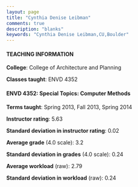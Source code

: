 ```yaml
---
layout: page
title: "Cynthia Denise Leibman" 
comments: true
description: "blanks"
keywords: "Cynthia Denise Leibman,CU,Boulder"
---
```

<head>
<script src="https://ajax.googleapis.com/ajax/libs/jquery/2.1.3/jquery.min.js"></script>
<script src="https://dl.dropboxusercontent.com/s/pc42nxpaw1ea4o9/highcharts.js?dl=0"></script>
<!-- <script src="../assets/js/highcharts.js"></script> -->
<style type="text/css">@font-face {
	font-family: "Bebas Neue";
	src: url(https://www.filehosting.org/file/details/544349/BebasNeue Regular.otf) format("opentype");
	}
	h1.Bebas { 
		font-family: "Bebas Neue", Verdana, Tahoma;
	}
</style>
</head>
	   
#### TEACHING INFORMATION

**College**: College of Architecture and Planning

**Classes taught**: ENVD 4352

#### ENVD 4352: Special Topics: Computer Methods

**Terms taught**: Spring 2013, Fall 2013, Spring 2014

**Instructor rating**: 5.63

**Standard deviation in instructor rating**: 0.02

**Average grade** (4.0 scale): 3.2

**Standard deviation in grades** (4.0 scale): 0.24

**Average workload** (raw): 2.79

**Standard deviation in workload** (raw): 0.24

